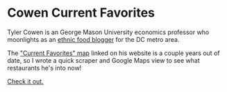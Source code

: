 # Cowen Current Favorites

Tyler Cowen is an George Mason University economics professor who moonlights as an [ethnic food blogger](https://tylercowensethnicdiningguide.com) for the DC metro area.

The ["Current Favorites" map](https://www.google.com/fusiontables/DataSource?docid=1E3GrZSdl2AI4EZUbFtf5elQLZRZhkJlBdIMyDuk#map:id=3) linked on his website is a couple years out of date, so I wrote a quick scraper and Google Maps view to see what restaurants he's into now!

[Check it out.](https://rawgit.com/mileswwatkins/cowen_current_favorites/master/map_locations.html)
